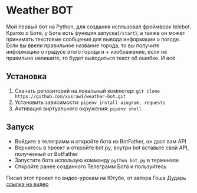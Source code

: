 # Weather BOT

Мой первый бот на Python, для создания испльзовал фреймворк telebot.
Кратко о Боте, у Бота есть функция запуска(`/start`), а также он может принимать текстовые сообщения для вывода информации о погоде. Если вы ввели правильное название города, то вы получите информацию о градусе этого города и + изображение, если не правильно напишите, то будет выводиться текст об ошибке. И всё

## Установка 
1. Скачать репозиторий на локальный компютер: `git clone https://github.com/xusraw1/weather-bot.git`
2. Установить зависимости: `pipenv install aiogram, requests`
3. Активация виртуального окружения: `pipenv shell`

## Запуск
* Войдите в телеграмм и откройте бота из BotFather, он даст вам API
* Вернитесь в проект и откройте bot.py, внутри bot вставьте свой API, полученный от BotFather
* Запустите бота использую комманду `python bot.py` в терминале
* Откройте ранее созданного Телеграмм Бота и пользуйтесь


Писал этот проект по видео-урокам на Ютубе, от автора Гоша Дударь [ссылка на видео](https://www.youtube.com/watch?v=v8Nqa78v2tE)
